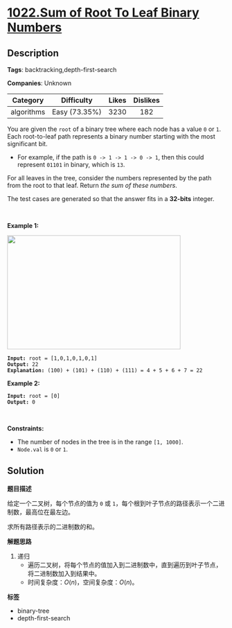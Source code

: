 # [1022.Sum of Root To Leaf Binary Numbers](https://leetcode.com/problems/sum-of-root-to-leaf-binary-numbers/description/)

## Description

**Tags**: backtracking,depth-first-search

**Companies**: Unknown

|  Category  |  Difficulty   | Likes | Dislikes |
| :--------: | :-----------: | :---: | :------: |
| algorithms | Easy (73.35%) | 3230  |   182    |

<p>You are given the <code>root</code> of a binary tree where each node has a value <code>0</code> or <code>1</code>. Each root-to-leaf path represents a binary number starting with the most significant bit.</p>
<ul>
  <li>For example, if the path is <code>0 -&gt; 1 -&gt; 1 -&gt; 0 -&gt; 1</code>, then this could represent <code>01101</code> in binary, which is <code>13</code>.</li>
</ul>
<p>For all leaves in the tree, consider the numbers represented by the path from the root to that leaf. Return <em>the sum of these numbers</em>.</p>
<p>The test cases are generated so that the answer fits in a <strong>32-bits</strong> integer.</p>
<p>&nbsp;</p>
<p><strong class="example">Example 1:</strong></p>
<img alt="" src="https://assets.leetcode.com/uploads/2019/04/04/sum-of-root-to-leaf-binary-numbers.png" style="width: 400px; height: 263px;" />
<pre><code><strong>Input:</strong> root = [1,0,1,0,1,0,1]
<strong>Output:</strong> 22
<strong>Explanation: </strong>(100) + (101) + (110) + (111) = 4 + 5 + 6 + 7 = 22</code></pre>
<p><strong class="example">Example 2:</strong></p>
<pre><code><strong>Input:</strong> root = [0]
<strong>Output:</strong> 0</code></pre>
<p>&nbsp;</p>
<p><strong>Constraints:</strong></p>
<ul>
  <li>The number of nodes in the tree is in the range <code>[1, 1000]</code>.</li>
  <li><code>Node.val</code> is <code>0</code> or <code>1</code>.</li>
</ul>

## Solution

**题目描述**

给定一个二叉树，每个节点的值为 `0` 或 `1`，每个根到叶子节点的路径表示一个二进制数，最高位在最左边。

求所有路径表示的二进制数的和。

**解题思路**

1. 递归
   - 遍历二叉树，将每个节点的值加入到二进制数中，直到遍历到叶子节点，将二进制数加入到结果中。
   - 时间复杂度：$O(n)$，空间复杂度：$O(n)$。

**标签**

- binary-tree
- depth-first-search

